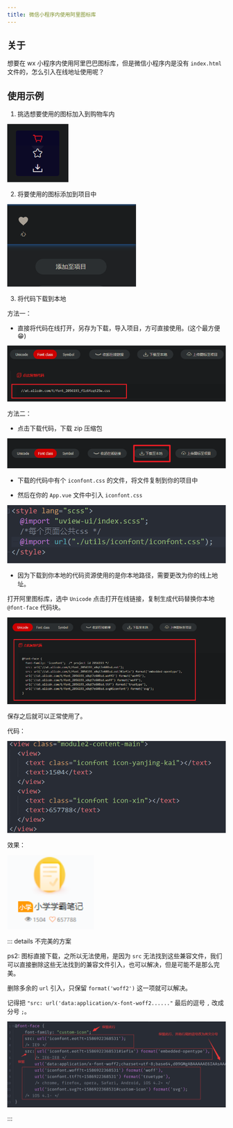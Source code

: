 ```yaml
---
title: 微信小程序内使用阿里图标库
---
```


## 关于

想要在 wx 小程序内使用阿里巴巴图标库，但是微信小程序内是没有 `index.html` 文件的，怎么引入在线地址使用呢？

## 使用示例

1. 挑选想要使用的图标加入到购物车内

![](./images/wx-iconfont/Snipaste_2020-09-15_11-07-02.png)

2. 将要使用的图标添加到项目中

![](./images/wx-iconfont/Snipaste_2020-09-15_11-08-01.png)

3. 将代码下载到本地

方法一：

- 直接将代码在线打开，另存为下载，导入项目，方可直接使用。(这个最方便 😁)

![](./images/wx-iconfont/Snipaste_2020-09-15_13-15-21.png)

方法二：

- 点击下载代码，下载 zip 压缩包

![](./images/wx-iconfont/Snipaste_2020-09-15_11-09-11.png)

- 下载的代码中有个 `iconfont.css` 的文件，将文件复制到你的项目中

- 然后在你的 `App.vue` 文件中引入 `iconfont.css`

![](./images/wx-iconfont/Snipaste_2020-09-15_11-39-13.png)

- 因为下载到你本地的代码资源使用的是你本地路径，需要更改为你的线上地址。

打开阿里图标库，选中 `Unicode` 点击打开在线链接，复制生成代码替换你本地 `@font-face` 代码块。

![](./images/wx-iconfont/Snipaste_2020-09-15_11-09-44.png)

保存之后就可以正常使用了。

代码：

![](./images/wx-iconfont/Snipaste_2020-09-15_11-43-18.png)

效果：

<img class="zoom" style="width: 200px" src="./images/wx-iconfont/Snipaste_2020-09-15_11-44-12.png">

::: details 不完美的方案

ps2: 图标直接下载，之所以无法使用，是因为 `src` 无法找到这些兼容文件，我们可以直接删除这些无法找到的兼容文件引入，也可以解决，但是可能不是那么完美。

删除多余的 `url` 引入，只保留 `format('woff2')` 这一项就可以解决。

记得把 `"src: url('data:application/x-font-woff2......"` 最后的逗号 `,` 改成分号 `;`。

<img class="zoom" style="width: 800px;" src="./images/wx-iconfont/custom_icon_8.png">

:::
